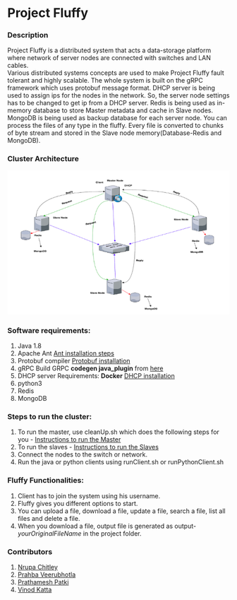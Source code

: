 # Project Fluffy

### Description
Project Fluffy is a distributed system that acts a data-storage platform where network of server nodes are connected with switches and LAN cables.  
Various distributed systems concepts are used to make Project Fluffy fault tolerant and highly scalable. The whole system is built on the gRPC framework which uses
protobuf message format.
DHCP server is being used to assign ips for the nodes in the network. So, the server node settings has to be changed to get ip from a DHCP server.
Redis is being used as in-memory database to store Master metadata and cache in Slave nodes.
MongoDB is being used as backup database for each server node.
You can process the files of any type in the fluffy. Every file is converted to chunks of byte stream and stored in the Slave node memory(Database-Redis and MongoDB).

### Cluster Architecture
![cluster architecture](architecture.png)

### Software requirements:
1. Java 1.8
2. Apache Ant
   [Ant installation steps](https://ant.apache.org/manual/install.html)
3. Protobuf compiler
   [Protobuf installation](https://github.com/protocolbuffers/protobuf)
4. gRPC
   Build GRPC **codegen java_plugin** from [here](https://github.com/grpc/grpc-java/tree/master/compiler)
5. DHCP server
   Requirements: **Docker**
   [DHCP installation](https://github.com/container-images/dhcp-server)
6. python3 
7. Redis
8. MongoDB

### Steps to run the cluster:
1. To run the master, use cleanUp.sh which does the following steps for you - [Instructions to run the Master](masterStepsToRun.md)
2. To run the slaves - [Instructions to run the Slaves](slaveStepsToRun.md)  
3. Connect the nodes to the switch or network.
4. Run the java or python clients using runClient.sh or runPythonClient.sh

### Fluffy Functionalities:
1. Client has to join the system using his username.
2. Fluffy gives you different options to start.
3. You can upload a file, download a file, update a file, search a file, list all files and delete a file.
4. When you download a file, output file is generated as output-*yourOriginalFileName* in the project folder.

### Contributors
1. [Nrupa Chitley](https://github.com/nrupachitley)
2. [Prahba Veerubhotla](https://github.com/Prabha-Veerubhotla)
3. [Prathamesh Patki](https://github.com/PrathameshPatki)
4. [Vinod Katta](https://github.com/vinodkattaSJSU)

